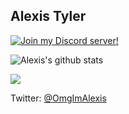 ## Alexis Tyler

[![Join my Discord server!](https://invidget.switchblade.xyz/nhS4f9PJpg?2)](https://discord.gg/nhS4f9PJpg) 

![Alexis's github stats](https://github-readme-stats.vercel.app/api?username=OmgImAlexis&count_private=true&show_icons=true&theme=nightowl)

![](https://api.ghprofile.me/view?username=OmgImAlexis&color=purple)

Twitter: [@OmgImAlexis](https://twitter.com/OmgImAlexis)
